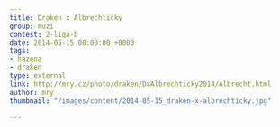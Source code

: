 ```yaml
---
title: Draken x Albrechtičky
group: muzi
contest: 2-liga-b
date: 2014-05-15 00:00:00 +0000
tags:
- hazena
- draken
type: external
link: http://mry.cz/photo/draken/DxAlbrechticky2014/Albrecht.html
author: mry
thumbnail: "/images/content/2014-05-15_draken-x-albrechticky.jpg"

---
```

